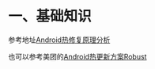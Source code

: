 # 一、基础知识
参考地址[Android热修复原理分析](https://mp.weixin.qq.com/s/mRm5I1jRzatyQjzxShEgqQ)

也可以参考美团的[Android热更新方案Robust](https://tech.meituan.com/2016/09/14/android-robust.html)
